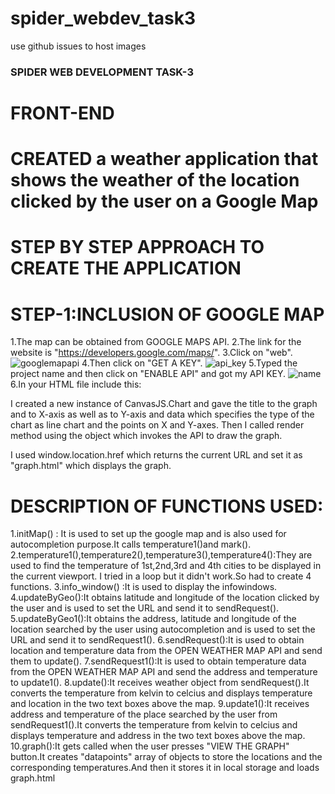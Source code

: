  # spider_webdev_task3

use github issues to host images

### SPIDER WEB DEVELOPMENT TASK-3
# FRONT-END
# CREATED a weather application that shows the weather of the location clicked by the user on a Google Map

# STEP BY STEP APPROACH TO CREATE THE APPLICATION

# STEP-1:INCLUSION OF GOOGLE MAP
1.The map can be obtained from GOOGLE MAPS API.
2.The link for the website is "https://developers.google.com/maps/".
3.Click on "web".
![googlemapapi](https://user-images.githubusercontent.com/28576445/27851665-6a9d5b42-6179-11e7-87e8-5d55b2add3ba.PNG)
4.Then click on "GET A KEY".
![api_key](https://user-images.githubusercontent.com/28576445/27851725-ba311f86-6179-11e7-8637-e5b3b773660d.PNG)
5.Typed the project name and then click on "ENABLE API" and got my API KEY.
![name](https://user-images.githubusercontent.com/28576445/27851810-145998ee-617a-11e7-9906-d72485998979.PNG)
6.In your HTML file include this:<script async defer src="https://maps.googleapis.com/maps/api/js?key=API KEY&callback=initMap"><script>
Instead of API KEY I gave my API KEY=6ae549aa7de464d892343ab1a948fa14.
7.Then I created a function "initMap" and wrote the following code
	options={zoom:4,center:{lat:20.5937,lng: 78.9629}};
	map=new google.maps.Map(document.getElementById("map"),options);

![initmap](https://user-images.githubusercontent.com/28576445/27851815-19bb2b86-617a-11e7-91f5-3289d719a38c.PNG)
  This creates a map object of google maps.
  The map is now available on the browser page at the location mentioned by div element having id as "map" and the map is having zoom     level of 4 and centered at India(The given lat and lng are latitude and longitude of India).
 


# STEP-2:INCLUSION OF INFOWINDOWS
  1.There are 4 infowindows which are visible when the index.html is run.
  2.I created an array of objects by the name of "cities" and stored the name of 4 cities and corresponding latitudes and longitudes.
  3.Then I created 4 different objects of google.maps.InfoWindow().If we create one object then we will see one infowindow which is of the last city because the content of the object will be overwritten.
  4.The different objects can be created by taking a variable s and assigning it the value "info"+i.toString() where i is the looping variable.It can be seen in the "info_window" function.
  ![info_window](https://user-images.githubusercontent.com/28576445/27851918-8de17e70-617a-11e7-9fb9-092a6d2ba253.PNG)


  5.Each infowidow object has content and position.
    I gave content as city name and temperature.The way I got the temperature is explained later in the README.
    Position implies the position of the info window which can be specified by the latitude and longitude.
    I did this in a loop and obtained city,lat,lng from cities array and temperature from temperauure array.
  6." &#8451" is for degree C symbol.

# STEP-3:INCLUSION OF SEARCH BOX WITH AUTOCOMPLETION
  1.I included google library "places" in the script<script async defer src="https://maps.googleapis.com/maps/api/js?key=API KEY&callback=initMap"><script>
  ![auto_complete](https://user-images.githubusercontent.com/28576445/27851929-96aa69f4-617a-11e7-996d-46116701a0ef.PNG)
  2.I stored the location typed by the user in the search box (having id as "search") in a variable "search".
  3.Then I created an object of google.maps.places.Autocomplete(search) by  the name autocomplete.
  4.Then I added an addListener event to the autocomplete object when autocomplete is completedand location is selected.

5.Then I create an object to get the place selected by using variable "place" using autocomplete.getPlace()
  and obtained the complete address and latitude and longitude of this place by using the properties of this object 

"place" using various syntaxes.
  
  
  # STEP-4:FINDING TEMPERATURE OF A GIVEN LOCATION
  1.Temperature can be obtained using OPEN WEATHER MAP API.
  2.I went to the link https://openweathermap.org/api and then clicked on API key and signed up and obtained the key.
  3.Then I used AJAX in the following ways.
  1.Web browsers have built in tool called "XMLHttpRequest".It establishes connection with the URL that we specify and helps us to send or receive data.I created a new instance of this tool by the name xmlhttp.
t    xmlhttp=new XMLHttpRequest();
    ![xmlhttp](https://user-images.githubusercontent.com/28576445/27851938-9f4ada44-617a-11e7-98a5-70c520002f45.PNG)
  2.I used a method of this tool"open" to get data from the url  url="http://api.openweathermap.org/data/2.5/weather?lat="+lat+"&lon="+lng+"&APPID="+api"
   where lat and lng are latitude and longitude of the place and api is my API KEY
    "6ae549aa7de464d892343ab1a948fa14".It will tell the object to go this URL and get the JSON object.I sent this request using "send" method
    When this request receives response I declared an anonymous function and when this request receives a package bag (xmlhttp.readyState==4) and when it is succesful (xmlhttp.readyState==200).
   I parsed the data to JSON object and obtained the location and temperature.
   
   # STEP-5:DISPLAYING THE TEMPERATURE
   1.I used 2 textboxes.
I   2."update()" receives the data for temperature and location and sends those values to the 2 boxes.
   
   # STEP-6:CREATING THE MARKERS
   ![mark](https://user-images.githubusercontent.com/28576445/27852786-2098e610-617e-11e7-88e5-ec55d9280769.PNG)
   1.I added an addListener event such that when the user clicks on the map, a marker is set there.Latitude and longitude are obtained from LatLng object.
   
   # STEP-7:CREATING THE TEMPERATURE GRAPH
   I used 2 concepts here:
   1.LOCAL STORAGE  2.CANVASJS
   
   1.LOCAL STORAGE:It is used to store data in the web browser.
   It can be used by localStorage object.
   ![graph](https://user-images.githubusercontent.com/28576445/27870420-6dbdc9e6-61c0-11e7-9cee-737ddbfeb87e.PNG)
   Data can be stored by localStorage.setItem("give id to the data to be sent",data).
   I created an array of objects which stores the location of the place and temperature of that place and named the array as "datapoints".It stores the locations in "label"which will be on the X-Axis and temperatures in "y" which will be on the Y-Axis of the graph.
   Since local storage stores strings,array is converted to string using JSON.strigify() to convert the JSON objects to strings.
   Data can be obtained back from local storage using  localStorage.getItem('id given to the data sent').
   The string data is converted back to JSON object using JSON.parse() method.
   I am removing the data from local storage using localStorage.removeItem('id of the data sent').
   
   2.CANVASJS:It is an HTML and JAVSCRIPT based CHARTING LIBRARY.We have to include the canvas js library in the script.
   <script src="https://canvasjs.com/assets/script/canvasjs.min.js"></script>
   I created a new instance of CanvasJS.Chart and gave the title to the graph and to X-axis as well as to Y-axis and data which specifies the type of the chart as line chart and the points on X and Y-axes.
   Then I called render method using the object which invokes the API to draw the graph.
   
   I used window.location.href which returns the current URL and set it as "graph.html" which displays the graph.
   
   # DESCRIPTION OF FUNCTIONS USED:
   1.initMap() : It is used to set up the google map and is also used for autocompletion purpose.It calls temperature1()and mark().
   2.temperature1(),temperature2(),temperature3(),temperature4():They are used to find the temperature of 1st,2nd,3rd and 4th cities to be displayed in the current viewport.
    I tried in a loop but it didn't work.So had to create 4 functions.
   3.info_window() :It is used to display the infowindows.
   4.updateByGeo():It obtains latitude and longitude of the location clicked by the user and is used to set the URL and send it to sendRequest().
   5.updateByGeo1():It obtains  the address, latitude and longitude of the location searched by the user using autocompletion and is used to set the URL and send it to sendRequest1().
   6.sendRequest():It is used to obtain location and temperature data from the OPEN WEATHER MAP API and send them to update().
   7.sendRequest1():It is used to obtain temperature data from the OPEN WEATHER MAP API and send the address and temperature to 
   update1().
   8.update():It receives weather object from sendRequest().It converts the temperature from kelvin to celcius and displays temperature and location in the two text boxes above the map.
   9.update1():It receives address and temperature of the place searched by the user from sendRequest1().It converts the temperature from kelvin to celcius and displays temperature and address in the two text boxes above the map.
   10.graph():It gets called when the user presses "VIEW THE GRAPH" button.It creates "datapoints" array of objects to store the locations and the corresponding temperatures.And then it stores it in local storage and loads graph.html
   
   
   
   
   
  
 
  
  
   
